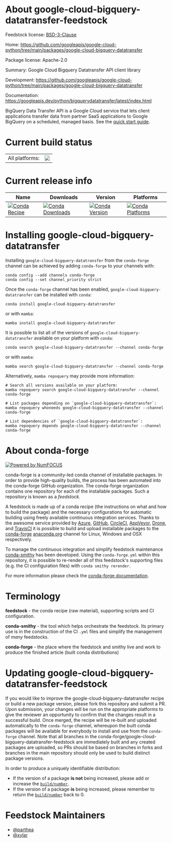 About google-cloud-bigquery-datatransfer-feedstock
==================================================

Feedstock license: [BSD-3-Clause](https://github.com/conda-forge/google-cloud-bigquery-datatransfer-feedstock/blob/main/LICENSE.txt)

Home: https://github.com/googleapis/google-cloud-python/tree/main/packages/google-cloud-bigquery-datatransfer

Package license: Apache-2.0

Summary: Google Cloud Bigquery Datatransfer API client library

Development: https://github.com/googleapis/google-cloud-python/tree/main/packages/google-cloud-bigquery-datatransfer

Documentation: https://googleapis.dev/python/bigquerydatatransfer/latest/index.html

BigQuery Data Transfer API is a Google Cloud service that lets client applications transfer data from partner SaaS applications to Google BigQuery on a scheduled, managed basis.
See the [quick start guide](https://googleapis.dev/python/bigquerydatatransfer/latest/index.html#quick-start).

Current build status
====================


<table><tr><td>All platforms:</td>
    <td>
      <a href="https://dev.azure.com/conda-forge/feedstock-builds/_build/latest?definitionId=9654&branchName=main">
        <img src="https://dev.azure.com/conda-forge/feedstock-builds/_apis/build/status/google-cloud-bigquery-datatransfer-feedstock?branchName=main">
      </a>
    </td>
  </tr>
</table>

Current release info
====================

| Name | Downloads | Version | Platforms |
| --- | --- | --- | --- |
| [![Conda Recipe](https://img.shields.io/badge/recipe-google--cloud--bigquery--datatransfer-green.svg)](https://anaconda.org/conda-forge/google-cloud-bigquery-datatransfer) | [![Conda Downloads](https://img.shields.io/conda/dn/conda-forge/google-cloud-bigquery-datatransfer.svg)](https://anaconda.org/conda-forge/google-cloud-bigquery-datatransfer) | [![Conda Version](https://img.shields.io/conda/vn/conda-forge/google-cloud-bigquery-datatransfer.svg)](https://anaconda.org/conda-forge/google-cloud-bigquery-datatransfer) | [![Conda Platforms](https://img.shields.io/conda/pn/conda-forge/google-cloud-bigquery-datatransfer.svg)](https://anaconda.org/conda-forge/google-cloud-bigquery-datatransfer) |

Installing google-cloud-bigquery-datatransfer
=============================================

Installing `google-cloud-bigquery-datatransfer` from the `conda-forge` channel can be achieved by adding `conda-forge` to your channels with:

```
conda config --add channels conda-forge
conda config --set channel_priority strict
```

Once the `conda-forge` channel has been enabled, `google-cloud-bigquery-datatransfer` can be installed with `conda`:

```
conda install google-cloud-bigquery-datatransfer
```

or with `mamba`:

```
mamba install google-cloud-bigquery-datatransfer
```

It is possible to list all of the versions of `google-cloud-bigquery-datatransfer` available on your platform with `conda`:

```
conda search google-cloud-bigquery-datatransfer --channel conda-forge
```

or with `mamba`:

```
mamba search google-cloud-bigquery-datatransfer --channel conda-forge
```

Alternatively, `mamba repoquery` may provide more information:

```
# Search all versions available on your platform:
mamba repoquery search google-cloud-bigquery-datatransfer --channel conda-forge

# List packages depending on `google-cloud-bigquery-datatransfer`:
mamba repoquery whoneeds google-cloud-bigquery-datatransfer --channel conda-forge

# List dependencies of `google-cloud-bigquery-datatransfer`:
mamba repoquery depends google-cloud-bigquery-datatransfer --channel conda-forge
```


About conda-forge
=================

[![Powered by
NumFOCUS](https://img.shields.io/badge/powered%20by-NumFOCUS-orange.svg?style=flat&colorA=E1523D&colorB=007D8A)](https://numfocus.org)

conda-forge is a community-led conda channel of installable packages.
In order to provide high-quality builds, the process has been automated into the
conda-forge GitHub organization. The conda-forge organization contains one repository
for each of the installable packages. Such a repository is known as a *feedstock*.

A feedstock is made up of a conda recipe (the instructions on what and how to build
the package) and the necessary configurations for automatic building using freely
available continuous integration services. Thanks to the awesome service provided by
[Azure](https://azure.microsoft.com/en-us/services/devops/), [GitHub](https://github.com/),
[CircleCI](https://circleci.com/), [AppVeyor](https://www.appveyor.com/),
[Drone](https://cloud.drone.io/welcome), and [TravisCI](https://travis-ci.com/)
it is possible to build and upload installable packages to the
[conda-forge](https://anaconda.org/conda-forge) [anaconda.org](https://anaconda.org/)
channel for Linux, Windows and OSX respectively.

To manage the continuous integration and simplify feedstock maintenance
[conda-smithy](https://github.com/conda-forge/conda-smithy) has been developed.
Using the ``conda-forge.yml`` within this repository, it is possible to re-render all of
this feedstock's supporting files (e.g. the CI configuration files) with ``conda smithy rerender``.

For more information please check the [conda-forge documentation](https://conda-forge.org/docs/).

Terminology
===========

**feedstock** - the conda recipe (raw material), supporting scripts and CI configuration.

**conda-smithy** - the tool which helps orchestrate the feedstock.
                   Its primary use is in the construction of the CI ``.yml`` files
                   and simplify the management of *many* feedstocks.

**conda-forge** - the place where the feedstock and smithy live and work to
                  produce the finished article (built conda distributions)


Updating google-cloud-bigquery-datatransfer-feedstock
=====================================================

If you would like to improve the google-cloud-bigquery-datatransfer recipe or build a new
package version, please fork this repository and submit a PR. Upon submission,
your changes will be run on the appropriate platforms to give the reviewer an
opportunity to confirm that the changes result in a successful build. Once
merged, the recipe will be re-built and uploaded automatically to the
`conda-forge` channel, whereupon the built conda packages will be available for
everybody to install and use from the `conda-forge` channel.
Note that all branches in the conda-forge/google-cloud-bigquery-datatransfer-feedstock are
immediately built and any created packages are uploaded, so PRs should be based
on branches in forks and branches in the main repository should only be used to
build distinct package versions.

In order to produce a uniquely identifiable distribution:
 * If the version of a package **is not** being increased, please add or increase
   the [``build/number``](https://docs.conda.io/projects/conda-build/en/latest/resources/define-metadata.html#build-number-and-string).
 * If the version of a package **is** being increased, please remember to return
   the [``build/number``](https://docs.conda.io/projects/conda-build/en/latest/resources/define-metadata.html#build-number-and-string)
   back to 0.

Feedstock Maintainers
=====================

* [@parthea](https://github.com/parthea/)
* [@xylar](https://github.com/xylar/)

